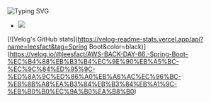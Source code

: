 
 <div align="left">
    <img src="https://readme-typing-svg.demolab.com?font=Noto+Sans+KR&weight=500&size=35&duration=4000&pause=800&color=F7F7F7&background=CD5C5C&vCenter=true&width=265&height=40&lines=Spring+Boot+%EB%9E%80%3F" alt="Typing SVG"/>
</div>


- <img src="https://img.shields.io/badge/Spring-6DB33F?style=for-the-badge&logo=Spring&logoColor=white">


 [![Velog's GitHub stats](https://velog-readme-stats.vercel.app/api?name=leesfact&tag=Spring Boot&color=black)]
(https://velog.io/@leesfact/AWS-BACK-DAY-66.-Spring-Boot-%EC%B4%88%EB%B3%B4%EC%9E%90%EB%A5%BC-%EC%9C%84%ED%95%9C-%ED%8A%9C%ED%86%A0%EB%A6%AC%EC%96%BC-%EB%8B%A8%EA%B3%84%EB%B3%84%EB%A1%9C-%EB%B0%B0%EC%9A%B0%EA%B8%B0)



